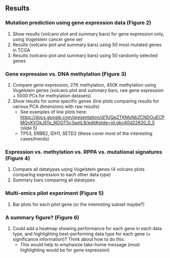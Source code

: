 ## Results

### Mutation prediction using gene expression data (Figure 2)

1. Show results (volcano plot and summary bars) for gene expression only, using Vogelstein cancer gene set
2. Results (volcano plot and summary bars) using 50 most mutated genes in TCGA
3. Results (volcano plot and summary bars) using 50 randomly selected genes

### Gene expression vs. DNA methylation (Figure 3)

1. Compare gene expression, 27K methylation, 450K methylation using Vogelstein genes (volcano plot and summary bars, raw gene expression + 5000 PCs for methylation datasets)
2. Show results for some specific genes (line plots comparing results for various PCA dimensions with raw results)
    - See examples of line plots here: https://docs.google.com/presentation/d/1UQeZTKMsNbZCNDOuECPMQyKVOkJEfq_NOGT5c3aqtL8/edit#slide=id.gbc40d22820_0_5 (slide 5)
    - TP53, ERBB2, IDH1, SETD2 (these cover most of the interesting cases/trends)

### Expression vs. methylation vs. RPPA vs. mutational signatures (Figure 4)

1. Compare all datatypes using Vogelstein genes (4 volcano plots comparing expression to each other data type)
2. Summary bars comparing all datatypes

### Multi-omics pilot experiment (Figure 5)

1. Bar plots for each pilot gene (or the interesting subset maybe?)

### A summary figure? (Figure 6)

1. Could add a heatmap showing performance for each gene in each data type, and highlighting best-performing data type for each gene (+ significance information)? Think about how to do this.
    - This would help to emphasize take-home message (most highlighting would be for gene expression)
